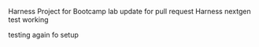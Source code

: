 Harness Project for Bootcamp lab
update for pull request
Harness nextgen test
working

testing again fo setup
